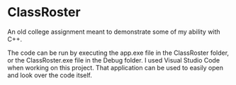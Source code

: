 # ClassRoster
An old college assignment meant to demonstrate some of my ability with C++.

The code can be run by executing the app.exe file in the ClassRoster folder, or the ClassRoster.exe file in the Debug folder. I used Visual Studio Code when working on this project. That application can be used to easily open and look over the code itself.
